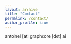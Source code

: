 ```yaml
---
layout: archive
title: "Contact"
permalink: /contact/
author_profile: true
---
```

antoinel [at] graphcore [dot] ai

